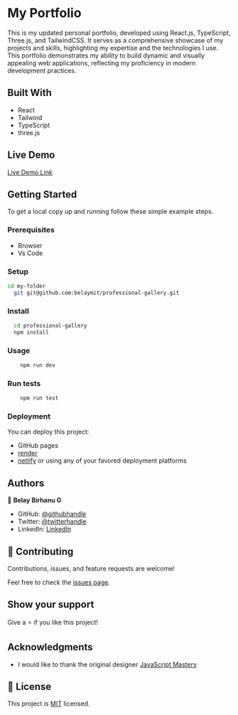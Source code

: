 # My Portfolio

This is my updated personal portfolio, developed using React.js, TypeScript, Three.js, and TailwindCSS. It serves as a comprehensive showcase of my projects and skills, highlighting my expertise and the technologies I use. This portfolio demonstrates my ability to build dynamic and visually appealing web applications, reflecting my proficiency in modern development practices.


## Built With

- React
- Tailwind
- TypeScript
- three.js

## Live Demo

[Live Demo Link](https://sparkly-dusk-40ba88.netlify.app/)


## Getting Started

To get a local copy up and running follow these simple example steps.

### Prerequisites
- Browser
- Vs Code
### Setup
```sh
cd my-folder
  git git@github.com:belaymit/professional-gallery.git
```
### Install
```sh
  cd professional-gallery
  npm install
```
### Usage
```sh
    npm run dev
```
### Run tests
```sh
    npm run test
```
### Deployment
You can deploy this project:
- GitHub pages
- [render](https://dashboard.render.com/) 
- [netlify](https://www.netlify.com/) or using any of your favored deployment platforms


## Authors

👤 **Belay Birhanu G**

- GitHub: [@githubhandle](https://github.com/belaymit)
- Twitter: [@twitterhandle](https://twitter.com/2belamit)
- LinkedIn: [LinkedIn](https://www.linkedin.com/in/belay-bgwa/)

## 🤝 Contributing

Contributions, issues, and feature requests are welcome!

Feel free to check the [issues page](https://github.com/belaymit/professional-gallery/issues).

## Show your support

Give a ⭐️ if you like this project!

## Acknowledgments

- I would like to thank the original designer [JavaScript Mastery](https://www.youtube.com/watch?v=0fYi8SGA20k&ab_channel=JavaScriptMastery)


## 📝 License

This project is [MIT](./MIT.md) licensed.
